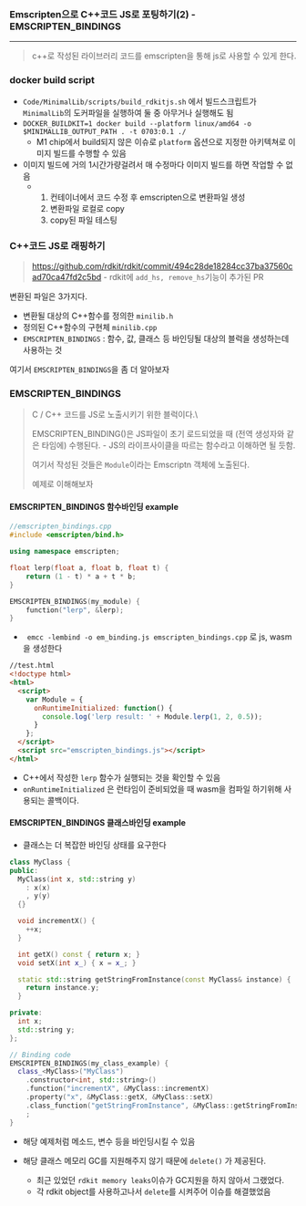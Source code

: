 ### Emscripten으로 C++코드 JS로 포팅하기(2) - EMSCRIPTEN_BINDINGS

---

> c++로 작성된 라이브러리 코드를 emscripten을 통해 js로 사용할 수 있게 한다.

### docker build script

- `Code/MinimalLib/scripts/build_rdkitjs.sh` 에서 빌드스크립트가  `MinimalLib`의 도커파일을 실행하여 둘 중 아무거나 실행해도 됨
- `DOCKER_BUILDKIT=1 docker build --platform linux/amd64 -o $MINIMALLIB_OUTPUT_PATH . -t 0703:0.1 ./`
  - M1 chip에서 build되지 않은 이슈로 `platform` 옵션으로 지정한 아키텍쳐로 이미지 빌드를 수행할 수 있음
- 이미지 빌드에 거의 1시간가량걸려서 매 수정마다 이미지 빌드를 하면 작업할 수 없음
  - 1. 컨테이너에서 코드 수정 후 emscripten으로 변환파일 생성
    2. 변환파일 로컬로 copy
    3. copy된 파일 테스팅



### C++코드 JS로 래핑하기

> https://github.com/rdkit/rdkit/commit/494c28de18284cc37ba37560cad70ca47fd2c5bd - rdkit에 `add_hs, remove_hs`기능이 추가된 PR

변환된 파일은 3가지다.

- 변환될 대상의 C++함수를 정의한 `minilib.h`
- 정의된 C++함수의 구현체 `minilib.cpp`
- `EMSCRIPTEN_BINDINGS` :  함수, 값, 클래스 등 바인딩될 대상의 블럭을 생성하는데 사용하는 것

여기서  `EMSCRIPTEN_BINDINGS`을 좀 더 알아보자



### EMSCRIPTEN_BINDINGS

> C / C++ 코드를 JS로 노출시키기 위한 블럭이다.\
>
> EMSCRIPTEN_BINDING()은 JS파일이 초기 로드되었을 때 (전역 생성자와 같은 타임에) 수행된다. - JS의 라이프사이클을 따르는 함수라고 이해하면 될 듯함.
>
> 여기서 작성된 것들은  `Module`이라는 Emscriptn 객체에 노출된다.
>
> 예제로 이해해보자

#### EMSCRIPTEN_BINDINGS 함수바인딩 example

```cpp
//emscripten_bindings.cpp
#include <emscripten/bind.h>

using namespace emscripten;

float lerp(float a, float b, float t) {
    return (1 - t) * a + t * b;
}

EMSCRIPTEN_BINDINGS(my_module) {
    function("lerp", &lerp);
}

```

- ` emcc -lembind -o em_binding.js emscripten_bindings.cpp` 로 js, wasm을 생성한다

```html
//test.html
<!doctype html>
<html>
  <script>
    var Module = {
      onRuntimeInitialized: function() {
        console.log('lerp result: ' + Module.lerp(1, 2, 0.5));
      }
    };
  </script>
  <script src="emscripten_bindings.js"></script>
</html>

```

- C++에서 작성한 `lerp` 함수가 실행되는 것을 확인할 수 있음
- `onRuntimeInitialized` 은 런타임이 준비되었을 때 wasm을 컴파일 하기위해 사용되는  콜백이다.



#### EMSCRIPTEN_BINDINGS 클래스바인딩 example

- 클래스는 더 복잡한 바인딩 상태를 요구한다

```cpp
class MyClass {
public:
  MyClass(int x, std::string y)
    : x(x)
    , y(y)
  {}

  void incrementX() {
    ++x;
  }

  int getX() const { return x; }
  void setX(int x_) { x = x_; }

  static std::string getStringFromInstance(const MyClass& instance) {
    return instance.y;
  }

private:
  int x;
  std::string y;
};

// Binding code
EMSCRIPTEN_BINDINGS(my_class_example) {
  class_<MyClass>("MyClass")
    .constructor<int, std::string>()
    .function("incrementX", &MyClass::incrementX)
    .property("x", &MyClass::getX, &MyClass::setX)
    .class_function("getStringFromInstance", &MyClass::getStringFromInstance)
    ;
}
```

- 해당 예제처럼 메소드, 변수 등을 바인딩시킬 수 있음

- 해당 클래스 메모리 GC를 지원해주지 않기 때문에 `delete()` 가 제공된다.

  - 최근 있었던 `rdkit memory leaks`이슈가 GC지원을 하지 않아서 그랬었다. 
  - 각 rdkit object를 사용하고나서 `delete`를 시켜주어 이슈를 해결했었음

  